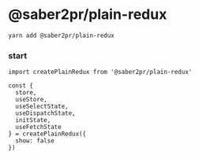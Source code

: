 # @saber2pr/plain-redux

```bash
yarn add @saber2pr/plain-redux
```

### start

```tsx
import createPlainRedux from '@saber2pr/plain-redux'

const {
  store,
  useStore,
  useSelectState,
  useDispatchState,
  initState,
  useFetchState
} = createPlainRedux({
  show: false
})
```